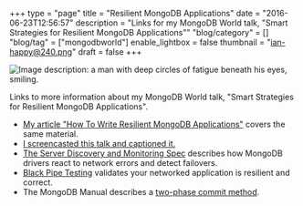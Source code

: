 +++
type = "page"
title = "Resilient MongoDB Applications"
date = "2016-06-23T12:56:57"
description = "Links for my MongoDB World talk, \"Smart Strategies for Resilient MongoDB Applications\""
"blog/category" = []
"blog/tag" = ["mongodbworld"]
enable_lightbox = false
thumbnail = "ian-happy@240.png"
draft = false
+++

<p><img alt="Image description: a man with deep circles of fatigue beneath his eyes, smiling." src="ian-happy.png" /></p>
<p>Links to more information about my MongoDB World talk, "Smart Strategies for Resilient MongoDB Applications".</p>
<ul>
<li><a href="/blog/how-to-write-resilient-mongodb-applications/">My article "How To Write Resilient MongoDB Applications"</a> covers the same material.</li>
<li><a href="https://www.youtube.com/watch?v=QKpwx6bQnIM">I screencasted this talk and captioned it.</a></li>
<li><a href="https://emptysqua.re/blog/server-discovery-and-monitoring-in-pymongo-perl-and-c/">The Server Discovery and Monitoring Spec</a> describes how MongoDB drivers react to network errors and detect failovers.</li>
<li><a href="https://bit.ly/black-pipe">Black Pipe Testing</a> validates your networked application is resilient and correct.</li>
<li>The MongoDB Manual describes a <a href="https://docs.mongodb.com/manual/tutorial/perform-two-phase-commits/">two-phase commit method</a>.</li>
</ul>
    